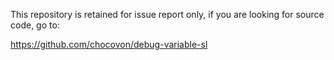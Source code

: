 This repository is retained for issue report only, if you are looking for source code, go to:

https://github.com/chocovon/debug-variable-sl
